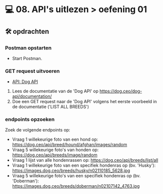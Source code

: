 # 💻 08. API's uitlezen > oefening 01

## 🛠️ opdrachten

### Postman opstarten

 - Start Postman.

### GET request uitvoeren

 - [API: Dog API](https://dog.ceo/dog-api/)

 1. Lees de documentatie van de 'Dog API' op https://dog.ceo/dog-api/documentation/
 2. Doe een GET request naar de 'Dog API' volgens het eerste voorbeeld in de documentatie ('LIST ALL BREEDS')

### endpoints opzoeken

Zoek de volgende endpoints op:
- Vraag 1 willekeurige foto van een hond op: https://dog.ceo/api/breed/hound/afghan/images/random
- Vraag 5 willekeurige foto's van honden op: https://dog.ceo/api/breeds/image/random
- Vraag 1 lijst van alle hondenrassen op: https://dog.ceo/api/breeds/list/all
- Vraag 1 willekeurige foto van een specifiek hondenras op (bv. 'Husky'): https://images.dog.ceo/breeds/husky/n02110185_5628.jpg
- Vraag 5 willekeurige foto's van een specifiek hondenras op (bv. 'Doberman'): https://images.dog.ceo/breeds/doberman/n02107142_4763.jpg